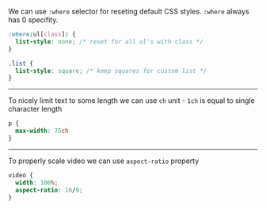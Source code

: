 We can use `:where` selector for reseting default CSS styles. `:where` always has 0 specifity.
```css
:where(ul[class]) {
  list-style: none; /* reset for all ul's with class */
}

.list {
  list-style: square; /* keep squares for custom list */
}
```

---

To nicely limit text to some length we can use `ch` unit - `1ch` is equal to single character length
```css
p {
  max-width: 75ch
}
```

---

To properly scale video we can use `aspect-ratio` property
```css
video {
  width: 100%;
  aspect-ratio: 16/9;
}
```
